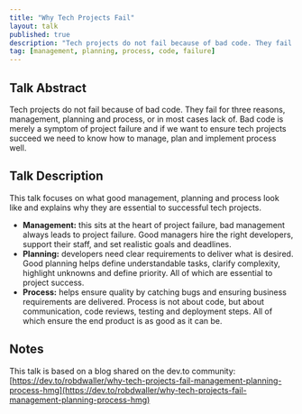 ```yaml
---
title: "Why Tech Projects Fail"
layout: talk
published: true
description: "Tech projects do not fail because of bad code. They fail for three reasons, management, planning and process, or in most cases lack of. Bad code is merely a symptom of project failure and if we want to ensure tech projects succeed we need to know how to manage, plan and implement process well."
tag: [management, planning, process, code, failure]
---
```

## Talk Abstract

Tech projects do not fail because of bad code. They fail for three reasons, management, planning and process, or in most cases lack of. Bad code is merely a symptom of project failure and if we want to ensure tech projects succeed we need to know how to manage, plan and implement process well.

## Talk Description

This talk focuses on what good management, planning and process look like and explains why they are essential to successful tech projects.

- **Management:** this sits at the heart of project failure, bad management always leads to project failure. Good managers hire the right developers, support their staff, and set realistic goals and deadlines.
- **Planning:** developers need clear requirements to deliver what is desired. Good planning helps define understandable tasks, clarify complexity, highlight unknowns and define priority. All of which are essential to project success.
- **Process:** helps ensure quality by catching bugs and ensuring business requirements are delivered. Process is not about code, but about communication, code reviews, testing and deployment steps. All of which ensure the end product is as good as it can be.

## Notes

This talk is based on a blog shared on the dev.to community: [https://dev.to/robdwaller/why-tech-projects-fail-management-planning-process-hmg](https://dev.to/robdwaller/why-tech-projects-fail-management-planning-process-hmg)
